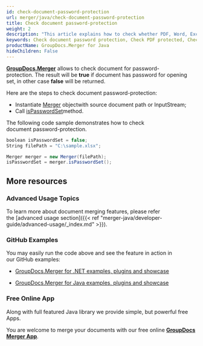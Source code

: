```yaml
---
id: check-document-password-protection
url: merger/java/check-document-password-protection
title: Check document password-protection
weight: 2
description: "This article explains how to check whether PDF, Word, Excel, PowerPoint document is password protected or not, and how to do this using GroupDocs.Merger for Java."
keywords: Check document password protection, Check PDF protected, Check Word document protected, Check Excel document protected
productName: GroupDocs.Merger for Java
hideChildren: False
---
```

[**GroupDocs.Merger**](https://products.groupdocs.com/merger/java) allows to check document for password-protection. The result will be **true** if document has password for opening set, in other case **false** will be returned.

Here are the steps to check document password-protection:

*   Instantiate [Merger](https://apireference.groupdocs.com/java/merger/com.groupdocs.merger/Merger) objectwith source document path or InputStream;
*   Call [isPasswordSet](https://apireference.groupdocs.com/java/merger/com.groupdocs.merger/Merger#isPasswordSet())method.

The following code sample demonstrates how to check document password-protection.

```csharp
boolean isPasswordSet = false;
String filePath = "C:\sample.xlsx";

Merger merger = new Merger(filePath);        
isPasswordSet = merger.isPasswordSet();
```

## More resources

### Advanced Usage Topics 

To learn more about document merging features, please refer the [advanced usage section]({{< ref "merger-java/developer-guide/advanced-usage/_index.md" >}}).

### GitHub Examples 

You may easily run the code above and see the feature in action in our GitHub examples:

*   [GroupDocs.Merger for .NET examples, plugins and showcase](https://github.com/groupdocs-merger/GroupDocs.Merger-for-.NET)
    
*   [GroupDocs.Merger for Java examples, plugins and showcase](https://github.com/groupdocs-merger/GroupDocs.Merger-for-Java)
    

### Free Online App 

Along with full featured Java library we provide simple, but powerful free Apps.

You are welcome to merge your documents with our free online **[GroupDocs Merger App](https://products.groupdocs.app/merger)**.
